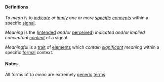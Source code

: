 #### Definitions

*To mean* is to *[indicate](https://github.com/gcassel/Modular-Organization-Terminology/blob/master/terms/indicate.md) or [imply](https://github.com/gcassel/Modular-Organization-Terminology/blob/master/terms/imply.md) one or more [specific](https://github.com/gcassel/Modular-Organization-Terminology/blob/master/terms/https://github.com/gcassel/Modular-Organization-Terminology/blob/master/terms/specific.md) [concepts](https://github.com/gcassel/Modular-Organization-Terminology/blob/master/terms/concept.md)* within a specific [signal](https://github.com/gcassel/Modular-Organization-Terminology/blob/master/terms/signal.md).
		
*Meaning* is the ([intended](https://github.com/gcassel/Modular-Organization-Terminology/blob/master/terms/intention.md) *and/or* [perceived](https://github.com/gcassel/Modular-Organization-Terminology/blob/master/terms/perceive.md)) *indicated and/or implied* *conceptual [content](https://github.com/gcassel/Modular-Organization-Terminology/blob/master/terms/content.md)* of a signal.

*Meaningful* is a [trait](https://github.com/gcassel/Modular-Organization-Terminology/blob/master/terms/trait.md) of [elements](https://github.com/gcassel/Modular-Organization-Terminology/blob/master/terms/element.md) which *contain [significant](https://github.com/gcassel/Modular-Organization-Terminology/blob/master/terms/significance.md) meaning* within a specific [formal](https://github.com/gcassel/Modular-Organization-Terminology/blob/master/terms/form.md) context.
		
#### Notes

All forms of *to mean* are extremely [generic](https://github.com/gcassel/Modular-Organization-Terminology/blob/master/terms/generic.md) [terms](https://github.com/gcassel/Modular-Organization-Terminology/blob/master/terms/term.md).
